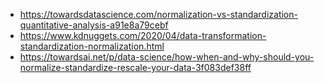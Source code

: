 - https://towardsdatascience.com/normalization-vs-standardization-quantitative-analysis-a91e8a79cebf
- https://www.kdnuggets.com/2020/04/data-transformation-standardization-normalization.html
- https://towardsai.net/p/data-science/how-when-and-why-should-you-normalize-standardize-rescale-your-data-3f083def38ff
